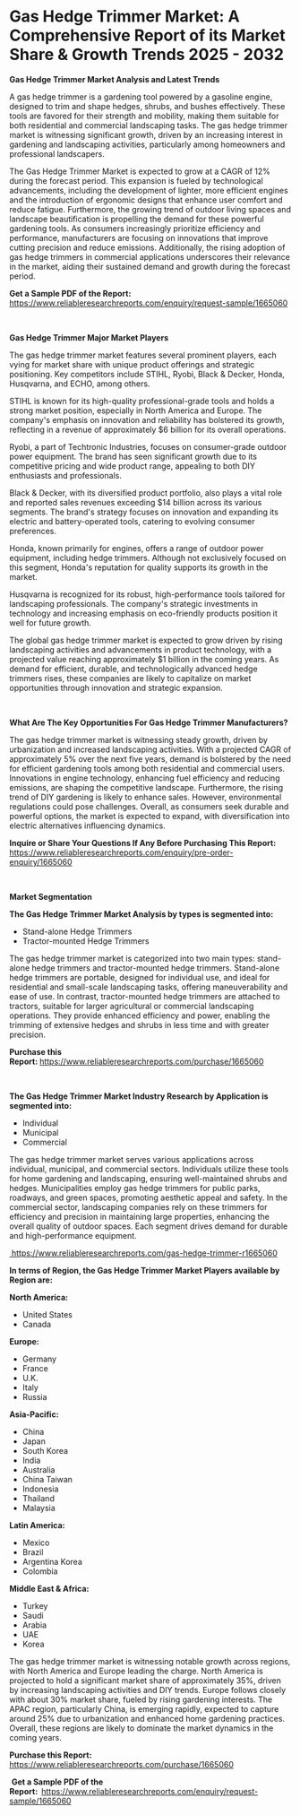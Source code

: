 <p><h1>Gas Hedge Trimmer Market: A Comprehensive Report of its Market Share & Growth Trends 2025 - 2032</h1></p><p><strong>Gas Hedge Trimmer Market Analysis and Latest Trends</strong></p>
<p><p>A gas hedge trimmer is a gardening tool powered by a gasoline engine, designed to trim and shape hedges, shrubs, and bushes effectively. These tools are favored for their strength and mobility, making them suitable for both residential and commercial landscaping tasks. The gas hedge trimmer market is witnessing significant growth, driven by an increasing interest in gardening and landscaping activities, particularly among homeowners and professional landscapers.</p><p>The Gas Hedge Trimmer Market is expected to grow at a CAGR of 12% during the forecast period. This expansion is fueled by technological advancements, including the development of lighter, more efficient engines and the introduction of ergonomic designs that enhance user comfort and reduce fatigue. Furthermore, the growing trend of outdoor living spaces and landscape beautification is propelling the demand for these powerful gardening tools. As consumers increasingly prioritize efficiency and performance, manufacturers are focusing on innovations that improve cutting precision and reduce emissions. Additionally, the rising adoption of gas hedge trimmers in commercial applications underscores their relevance in the market, aiding their sustained demand and growth during the forecast period.</p></p>
<p><strong>Get a Sample PDF of the Report:&nbsp;</strong> <a href="https://www.reliableresearchreports.com/enquiry/request-sample/1665060?utm_campaign=2230&utm_medium=2&utm_source=Github&utm_content=ia&utm_term=17042025&utm_id=gas-hedge-trimmer">https://www.reliableresearchreports.com/enquiry/request-sample/1665060</a></p>
<p>&nbsp;</p>
<p><strong>Gas Hedge Trimmer Major Market Players</strong></p>
<p><p>The gas hedge trimmer market features several prominent players, each vying for market share with unique product offerings and strategic positioning. Key competitors include STIHL, Ryobi, Black & Decker, Honda, Husqvarna, and ECHO, among others. </p><p>STIHL is known for its high-quality professional-grade tools and holds a strong market position, especially in North America and Europe. The company's emphasis on innovation and reliability has bolstered its growth, reflecting in a revenue of approximately $6 billion for its overall operations. </p><p>Ryobi, a part of Techtronic Industries, focuses on consumer-grade outdoor power equipment. The brand has seen significant growth due to its competitive pricing and wide product range, appealing to both DIY enthusiasts and professionals. </p><p>Black & Decker, with its diversified product portfolio, also plays a vital role and reported sales revenues exceeding $14 billion across its various segments. The brand's strategy focuses on innovation and expanding its electric and battery-operated tools, catering to evolving consumer preferences.</p><p>Honda, known primarily for engines, offers a range of outdoor power equipment, including hedge trimmers. Although not exclusively focused on this segment, Honda's reputation for quality supports its growth in the market.</p><p>Husqvarna is recognized for its robust, high-performance tools tailored for landscaping professionals. The company's strategic investments in technology and increasing emphasis on eco-friendly products position it well for future growth.</p><p>The global gas hedge trimmer market is expected to grow driven by rising landscaping activities and advancements in product technology, with a projected value reaching approximately $1 billion in the coming years. As demand for efficient, durable, and technologically advanced hedge trimmers rises, these companies are likely to capitalize on market opportunities through innovation and strategic expansion.</p></p>
<p>&nbsp;</p>
<p><strong>What Are The Key Opportunities For Gas Hedge Trimmer Manufacturers?</strong></p>
<p><p>The gas hedge trimmer market is witnessing steady growth, driven by urbanization and increased landscaping activities. With a projected CAGR of approximately 5% over the next five years, demand is bolstered by the need for efficient gardening tools among both residential and commercial users. Innovations in engine technology, enhancing fuel efficiency and reducing emissions, are shaping the competitive landscape. Furthermore, the rising trend of DIY gardening is likely to enhance sales. However, environmental regulations could pose challenges. Overall, as consumers seek durable and powerful options, the market is expected to expand, with diversification into electric alternatives influencing dynamics.</p></p>
<p><strong>Inquire or Share Your Questions If Any Before Purchasing This Report:</strong> <a href="https://www.reliableresearchreports.com/enquiry/pre-order-enquiry/1665060?utm_campaign=2230&utm_medium=2&utm_source=Github&utm_content=ia&utm_term=17042025&utm_id=gas-hedge-trimmer">https://www.reliableresearchreports.com/enquiry/pre-order-enquiry/1665060</a></p>
<p>&nbsp;</p>
<p><strong>Market Segmentation</strong></p>
<p><strong>The Gas Hedge Trimmer Market Analysis by types is segmented into:</strong></p>
<p><ul><li>Stand-alone Hedge Trimmers</li><li>Tractor-mounted Hedge Trimmers</li></ul></p>
<p><p>The gas hedge trimmer market is categorized into two main types: stand-alone hedge trimmers and tractor-mounted hedge trimmers. Stand-alone hedge trimmers are portable, designed for individual use, and ideal for residential and small-scale landscaping tasks, offering maneuverability and ease of use. In contrast, tractor-mounted hedge trimmers are attached to tractors, suitable for larger agricultural or commercial landscaping operations. They provide enhanced efficiency and power, enabling the trimming of extensive hedges and shrubs in less time and with greater precision.</p></p>
<p><strong>Purchase this Report:&nbsp;</strong><a href="https://www.reliableresearchreports.com/purchase/1665060?utm_campaign=2230&utm_medium=2&utm_source=Github&utm_content=ia&utm_term=17042025&utm_id=gas-hedge-trimmer">https://www.reliableresearchreports.com/purchase/1665060</a></p>
<p>&nbsp;</p>
<p><strong>The Gas Hedge Trimmer Market Industry Research by Application is segmented into:</strong></p>
<p><ul><li>Individual</li><li>Municipal</li><li>Commercial</li></ul></p>
<p><p>The gas hedge trimmer market serves various applications across individual, municipal, and commercial sectors. Individuals utilize these tools for home gardening and landscaping, ensuring well-maintained shrubs and hedges. Municipalities employ gas hedge trimmers for public parks, roadways, and green spaces, promoting aesthetic appeal and safety. In the commercial sector, landscaping companies rely on these trimmers for efficiency and precision in maintaining large properties, enhancing the overall quality of outdoor spaces. Each segment drives demand for durable and high-performance equipment.</p></p>
<p><a href="https://www.reliableresearchreports.com/gas-hedge-trimmer-r1665060?utm_campaign=2230&utm_medium=2&utm_source=Github&utm_content=ia&utm_term=17042025&utm_id=gas-hedge-trimmer">&nbsp;https://www.reliableresearchreports.com/gas-hedge-trimmer-r1665060</a></p>
<p><strong>In terms of Region, the Gas Hedge Trimmer Market Players available by Region are:</strong></p>
<p>
    <p> <strong> North America: </strong>
        <ul>
            <li>United States</li>
            <li>Canada</li>
        </ul>
        </p> 
    <p> <strong> Europe: </strong>
        <ul>
            <li>Germany</li>
            <li>France</li>
            <li>U.K.</li>
            <li>Italy</li>
            <li>Russia</li>
        </ul>
        </p> 
    <p> <strong> Asia-Pacific: </strong>
        <ul>
            <li>China</li>
            <li>Japan</li>
            <li>South Korea</li>
            <li>India</li>
            <li>Australia</li>
            <li>China Taiwan</li>
            <li>Indonesia</li>
            <li>Thailand</li>
            <li>Malaysia</li>
        </ul>
        </p> 
    <p> <strong> Latin America: </strong>
        <ul>
            <li>Mexico</li>
            <li>Brazil</li>
            <li>Argentina Korea</li>
            <li>Colombia</li>
        </ul>
        </p> 
    <p> <strong> Middle East & Africa: </strong>
        <ul>
            <li>Turkey</li>
            <li>Saudi</li>
            <li>Arabia</li>
            <li>UAE</li>
            <li>Korea</li>
        </ul>
    </p>
    </p>
<p><p>The gas hedge trimmer market is witnessing notable growth across regions, with North America and Europe leading the charge. North America is projected to hold a significant market share of approximately 35%, driven by increasing landscaping activities and DIY trends. Europe follows closely with about 30% market share, fueled by rising gardening interests. The APAC region, particularly China, is emerging rapidly, expected to capture around 25% due to urbanization and enhanced home gardening practices. Overall, these regions are likely to dominate the market dynamics in the coming years.</p></p>
<p><strong>Purchase this Report: </strong><a href="https://www.reliableresearchreports.com/purchase/1665060?utm_campaign=2230&utm_medium=2&utm_source=Github&utm_content=ia&utm_term=17042025&utm_id=gas-hedge-trimmer">https://www.reliableresearchreports.com/purchase/1665060</a></p>
<p>&nbsp;<strong>Get a Sample PDF of the Report:&nbsp;&nbsp;</strong><a href="https://www.reliableresearchreports.com/enquiry/request-sample/1665060?utm_campaign=2230&utm_medium=2&utm_source=Github&utm_content=ia&utm_term=17042025&utm_id=gas-hedge-trimmer">https://www.reliableresearchreports.com/enquiry/request-sample/1665060</a></p>
<p><strong></strong></p>
<p><p></p><p></p><p></p></p>